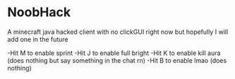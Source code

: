 # NoobHack
A minecraft java hacked client with no clickGUI right now but hopefully I will add one in the future

-Hit M to enable sprint 
-Hit J to enable full bright
-Hit K to enable kill aura (does nothing but say something in the chat rn)
-Hit B to enable lmao (does nothing)
